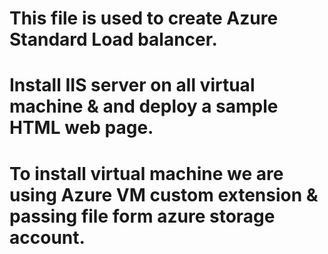 # This file is used to create Azure Standard Load balancer.
# Install IIS server on all virtual machine & and deploy a sample HTML web page.
# To install virtual machine we are using Azure VM custom extension & passing file form azure storage account.
